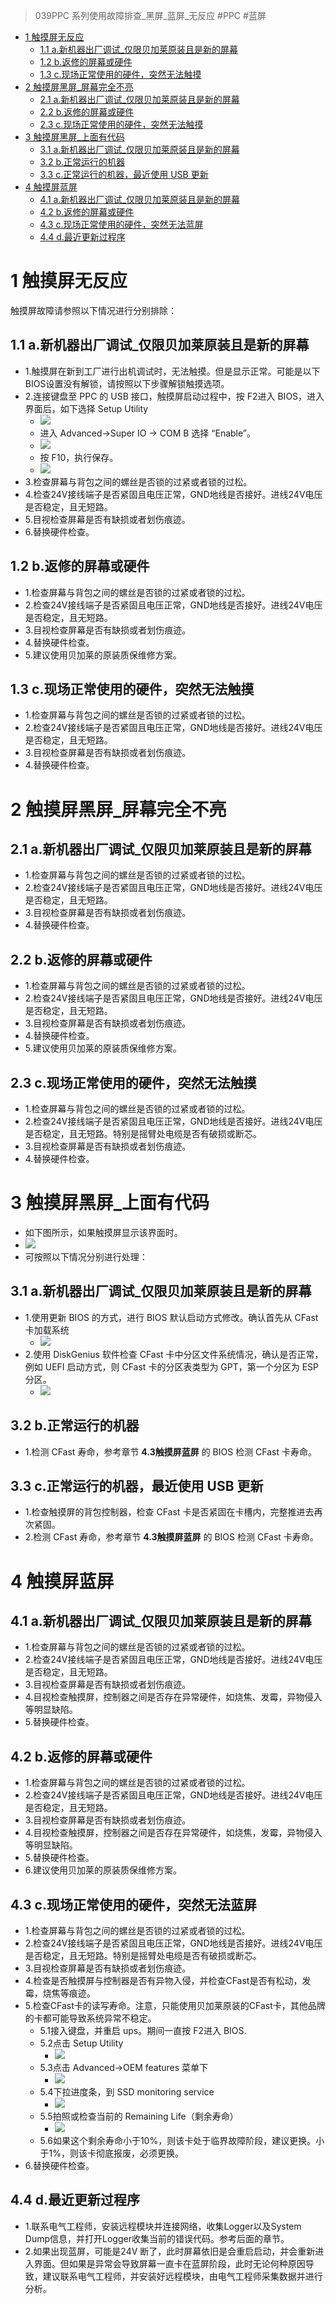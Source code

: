 > 039PPC 系列使用故障排查_黑屏_蓝屏_无反应
> #PPC #蓝屏

- [1 触摸屏无反应](#1%20%E8%A7%A6%E6%91%B8%E5%B1%8F%E6%97%A0%E5%8F%8D%E5%BA%94)
	- [1.1 a.新机器出厂调试_仅限贝加莱原装且是新的屏幕](#1.1%20a.%E6%96%B0%E6%9C%BA%E5%99%A8%E5%87%BA%E5%8E%82%E8%B0%83%E8%AF%95_%E4%BB%85%E9%99%90%E8%B4%9D%E5%8A%A0%E8%8E%B1%E5%8E%9F%E8%A3%85%E4%B8%94%E6%98%AF%E6%96%B0%E7%9A%84%E5%B1%8F%E5%B9%95)
	- [1.2 b.返修的屏幕或硬件](#1.2%20b.%E8%BF%94%E4%BF%AE%E7%9A%84%E5%B1%8F%E5%B9%95%E6%88%96%E7%A1%AC%E4%BB%B6)
	- [1.3 c.现场正常使用的硬件，突然无法触摸](#1.3%20c.%E7%8E%B0%E5%9C%BA%E6%AD%A3%E5%B8%B8%E4%BD%BF%E7%94%A8%E7%9A%84%E7%A1%AC%E4%BB%B6%EF%BC%8C%E7%AA%81%E7%84%B6%E6%97%A0%E6%B3%95%E8%A7%A6%E6%91%B8)
- [2 触摸屏黑屏_屏幕完全不亮](#2%20%E8%A7%A6%E6%91%B8%E5%B1%8F%E9%BB%91%E5%B1%8F_%E5%B1%8F%E5%B9%95%E5%AE%8C%E5%85%A8%E4%B8%8D%E4%BA%AE)
	- [2.1 a.新机器出厂调试_仅限贝加莱原装且是新的屏幕](#2.1%20a.%E6%96%B0%E6%9C%BA%E5%99%A8%E5%87%BA%E5%8E%82%E8%B0%83%E8%AF%95_%E4%BB%85%E9%99%90%E8%B4%9D%E5%8A%A0%E8%8E%B1%E5%8E%9F%E8%A3%85%E4%B8%94%E6%98%AF%E6%96%B0%E7%9A%84%E5%B1%8F%E5%B9%95)
	- [2.2 b.返修的屏幕或硬件](#2.2%20b.%E8%BF%94%E4%BF%AE%E7%9A%84%E5%B1%8F%E5%B9%95%E6%88%96%E7%A1%AC%E4%BB%B6)
	- [2.3 c.现场正常使用的硬件，突然无法触摸](#2.3%20c.%E7%8E%B0%E5%9C%BA%E6%AD%A3%E5%B8%B8%E4%BD%BF%E7%94%A8%E7%9A%84%E7%A1%AC%E4%BB%B6%EF%BC%8C%E7%AA%81%E7%84%B6%E6%97%A0%E6%B3%95%E8%A7%A6%E6%91%B8)
- [3 触摸屏黑屏_上面有代码](#3%20%E8%A7%A6%E6%91%B8%E5%B1%8F%E9%BB%91%E5%B1%8F_%E4%B8%8A%E9%9D%A2%E6%9C%89%E4%BB%A3%E7%A0%81)
	- [3.1 a.新机器出厂调试_仅限贝加莱原装且是新的屏幕](#3.1%20a.%E6%96%B0%E6%9C%BA%E5%99%A8%E5%87%BA%E5%8E%82%E8%B0%83%E8%AF%95_%E4%BB%85%E9%99%90%E8%B4%9D%E5%8A%A0%E8%8E%B1%E5%8E%9F%E8%A3%85%E4%B8%94%E6%98%AF%E6%96%B0%E7%9A%84%E5%B1%8F%E5%B9%95)
	- [3.2 b.正常运行的机器](#3.2%20b.%E6%AD%A3%E5%B8%B8%E8%BF%90%E8%A1%8C%E7%9A%84%E6%9C%BA%E5%99%A8)
	- [3.3 c.正常运行的机器，最近使用 USB 更新](#3.3%20c.%E6%AD%A3%E5%B8%B8%E8%BF%90%E8%A1%8C%E7%9A%84%E6%9C%BA%E5%99%A8%EF%BC%8C%E6%9C%80%E8%BF%91%E4%BD%BF%E7%94%A8%20USB%20%E6%9B%B4%E6%96%B0)
- [4 触摸屏蓝屏](#4%20%E8%A7%A6%E6%91%B8%E5%B1%8F%E8%93%9D%E5%B1%8F)
	- [4.1 a.新机器出厂调试_仅限贝加莱原装且是新的屏幕](#4.1%20a.%E6%96%B0%E6%9C%BA%E5%99%A8%E5%87%BA%E5%8E%82%E8%B0%83%E8%AF%95_%E4%BB%85%E9%99%90%E8%B4%9D%E5%8A%A0%E8%8E%B1%E5%8E%9F%E8%A3%85%E4%B8%94%E6%98%AF%E6%96%B0%E7%9A%84%E5%B1%8F%E5%B9%95)
	- [4.2 b.返修的屏幕或硬件](#4.2%20b.%E8%BF%94%E4%BF%AE%E7%9A%84%E5%B1%8F%E5%B9%95%E6%88%96%E7%A1%AC%E4%BB%B6)
	- [4.3 c.现场正常使用的硬件，突然无法蓝屏](#4.3%20c.%E7%8E%B0%E5%9C%BA%E6%AD%A3%E5%B8%B8%E4%BD%BF%E7%94%A8%E7%9A%84%E7%A1%AC%E4%BB%B6%EF%BC%8C%E7%AA%81%E7%84%B6%E6%97%A0%E6%B3%95%E8%93%9D%E5%B1%8F)
	- [4.4 d.最近更新过程序](#4.4%20d.%E6%9C%80%E8%BF%91%E6%9B%B4%E6%96%B0%E8%BF%87%E7%A8%8B%E5%BA%8F)

# 1 触摸屏无反应

触摸屏故障请参照以下情况进行分别排除：

## 1.1 a.新机器出厂调试_仅限贝加莱原装且是新的屏幕

- 1.触摸屏在新到工厂进行出机调试时，无法触摸。但是显示正常。可能是以下BIOS设置没有解锁，请按照以下步骤解锁触摸选项。
- 2.连接键盘至 PPC 的 USB 接口，触摸屏启动过程中，按 F2进入 BIOS，进入界面后，如下选择 Setup Utility
    - ![](FILES/039PPC系列使用故障排查_黑屏_蓝屏_无反应/image-20231127174745695.png)
    - 进入 Advanced→Super IO → COM B 选择 “Enable”。
    - ![](FILES/039PPC系列使用故障排查_黑屏_蓝屏_无反应/image-20231127174812722.png)
    - 按 F10，执行保存。
    - ![](FILES/039PPC系列使用故障排查_黑屏_蓝屏_无反应/image-20231127174831031.png)
- 3.检查屏幕与背包之间的螺丝是否锁的过紧或者锁的过松。
- 4.检查24V接线端子是否紧固且电压正常，GND地线是否接好。进线24V电压是否稳定，且无短路。
- 5.目视检查屏幕是否有缺损或者划伤痕迹。
- 6.替换硬件检查。

## 1.2 b.返修的屏幕或硬件

- 1.检查屏幕与背包之间的螺丝是否锁的过紧或者锁的过松。
- 2.检查24V接线端子是否紧固且电压正常，GND地线是否接好。进线24V电压是否稳定，且无短路。
- 3.目视检查屏幕是否有缺损或者划伤痕迹。
- 4.替换硬件检查。
- 5.建议使用贝加莱的原装质保维修方案。

## 1.3 c.现场正常使用的硬件，突然无法触摸

- 1.检查屏幕与背包之间的螺丝是否锁的过紧或者锁的过松。
- 2.检查24V接线端子是否紧固且电压正常，GND地线是否接好。进线24V电压是否稳定，且无短路。
- 3.目视检查屏幕是否有缺损或者划伤痕迹。
- 4.替换硬件检查。

# 2 触摸屏黑屏_屏幕完全不亮

## 2.1 a.新机器出厂调试_仅限贝加莱原装且是新的屏幕

- 1.检查屏幕与背包之间的螺丝是否锁的过紧或者锁的过松。
- 2.检查24V接线端子是否紧固且电压正常，GND地线是否接好。进线24V电压是否稳定，且无短路。
- 3.目视检查屏幕是否有缺损或者划伤痕迹。
- 4.替换硬件检查。

## 2.2 b.返修的屏幕或硬件

- 1.检查屏幕与背包之间的螺丝是否锁的过紧或者锁的过松。
- 2.检查24V接线端子是否紧固且电压正常，GND地线是否接好。进线24V电压是否稳定，且无短路。
- 3.目视检查屏幕是否有缺损或者划伤痕迹。
- 4.替换硬件检查。
- 5.建议使用贝加莱的原装质保维修方案。

## 2.3 c.现场正常使用的硬件，突然无法触摸

- 1.检查屏幕与背包之间的螺丝是否锁的过紧或者锁的过松。
- 2.检查24V接线端子是否紧固且电压正常，GND地线是否接好。进线24V电压是否稳定，且无短路。特别是摇臂处电缆是否有破损或断芯。
- 3.目视检查屏幕是否有缺损或者划伤痕迹。
- 4.替换硬件检查。

# 3 触摸屏黑屏_上面有代码

- 如下图所示，如果触摸屏显示该界面时。
- ![](FILES/039PPC系列使用故障排查_黑屏_蓝屏_无反应/image-20231127175120059.png)
- 可按照以下情况分别进行处理：

## 3.1 a.新机器出厂调试_仅限贝加莱原装且是新的屏幕

- 1.使用更新 BIOS 的方式，进行 BIOS 默认启动方式修改。确认首先从 CFast 卡加载系统
    - ![](FILES/039PPC系列使用故障排查_黑屏_蓝屏_无反应/image-20231127192443491.png)
- 2.使用 DiskGenius 软件检查 CFast 卡中分区文件系统情况，确认是否正常，例如 UEFI 启动方式，则 CFast 卡的分区表类型为 GPT，第一个分区为 ESP 分区。
    - ![](FILES/039PPC系列使用故障排查_黑屏_蓝屏_无反应/image-20231127193100081.png)

## 3.2 b.正常运行的机器

- 1.检测 CFast 寿命，参考章节 **4.3触摸屏蓝屏** 的 BIOS 检测 CFast 卡寿命。

## 3.3 c.正常运行的机器，最近使用 USB 更新

- 1.检查触摸屏的背包控制器，检查 CFast 卡是否紧固在卡槽内，完整推进去再次紧固。
- 2.检测 CFast 寿命，参考章节 **4.3触摸屏蓝屏** 的 BIOS 检测 CFast 卡寿命。

# 4 触摸屏蓝屏

## 4.1 a.新机器出厂调试_仅限贝加莱原装且是新的屏幕

- 1.检查屏幕与背包之间的螺丝是否锁的过紧或者锁的过松。
- 2.检查24V接线端子是否紧固且电压正常，GND地线是否接好。进线24V电压是否稳定，且无短路。
- 3.目视检查屏幕是否有缺损或者划伤痕迹。
- 4.目视检查触摸屏，控制器之间是否存在异常硬件，如烧焦、发霉，异物侵入等明显缺陷。
- 5.替换硬件检查。

## 4.2 b.返修的屏幕或硬件

- 1.检查屏幕与背包之间的螺丝是否锁的过紧或者锁的过松。
- 2.检查24V接线端子是否紧固且电压正常，GND地线是否接好。进线24V电压是否稳定，且无短路。
- 3.目视检查屏幕是否有缺损或者划伤痕迹。
- 4.目视检查触摸屏，控制器之间是否存在异常硬件，如烧焦，发霉，异物侵入等明显缺陷。
- 5.替换硬件检查。
- 6.建议使用贝加莱的原装质保维修方案。

## 4.3 c.现场正常使用的硬件，突然无法蓝屏

- 1.检查屏幕与背包之间的螺丝是否锁的过紧或者锁的过松。
- 2.检查24V接线端子是否紧固且电压正常，GND地线是否接好。进线24V电压是否稳定，且无短路。特别是摇臂处电缆是否有破损或断芯。
- 3.目视检查屏幕是否有缺损或者划伤痕迹。
- 4.检查是否触摸屏与控制器是否有异物入侵，并检查CFast是否有松动，发霉，烧焦等痕迹。
- 5.检查CFast卡的读写寿命。注意，只能使用贝加莱原装的CFast卡，其他品牌的卡都可能导致系统异常不稳定。
    - 5.1接入键盘，并重启 ups。期间一直按 F2进入 BIOS.
    - 5.2点击 Setup Utility
        - ![](FILES/039PPC系列使用故障排查_黑屏_蓝屏_无反应/image-20231127174926237.png)
    - 5.3点击 Advanced→OEM features 菜单下
        - ![](FILES/039PPC系列使用故障排查_黑屏_蓝屏_无反应/image-20231127180022041.png)
    - 5.4下拉进度条，到 SSD monitoring service
        - ![](FILES/039PPC系列使用故障排查_黑屏_蓝屏_无反应/image-20231127175012666.png)
    - 5.5拍照或检查当前的 Remaining Life（剩余寿命）
        - ![](FILES/039PPC系列使用故障排查_黑屏_蓝屏_无反应/image-20231127175051323.png)
    - 5.6如果这个剩余寿命小于10%，则该卡处于临界故障阶段，建议更换。小于1%，则该卡彻底报废，必须更换。
- 6.替换硬件检查。

## 4.4 d.最近更新过程序

- 1.联系电气工程师，安装远程模块并连接网络，收集Logger以及System Dump信息，并打开Logger收集当前的错误代码。参考后面的章节。
- 2.如果出现蓝屏，可能是24V 断了，此时屏幕依旧是会重启启动，并会重新进入界面。但如果是异常会导致屏幕一直卡在蓝屏阶段，此时无论何种原因导致，建议联系电气工程师，并安装好远程模块，由电气工程师采集数据并进行分析。
